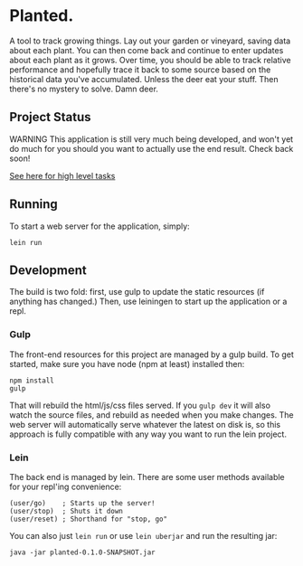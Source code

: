 # Planted.

A tool to track growing things. Lay out your garden or vineyard, saving data
about each plant. You can then come back and continue to enter updates about
each plant as it grows. Over time, you should be able to track relative
performance and hopefully trace it back to some source based on the historical
data you've accumulated. Unless the deer eat your stuff. Then there's no
mystery to solve. Damn deer.

## Project Status

WARNING This application is still very much being developed, and won't yet do much for
you should you want to actually use the end result. Check back soon!

[See here for high level tasks](https://github.com/jandorfer/planted/wiki/TODO)

## Running

To start a web server for the application, simply:

    lein run

## Development

The build is two fold: first, use gulp to update the static resources (if
anything has changed.) Then, use leiningen to start up the application or a
repl.

### Gulp

The front-end resources for this project are managed by a gulp build. To get
started, make sure you have node (npm at least) installed then:

    npm install
    gulp

That will rebuild the html/js/css files served. If you `gulp dev` it will also 
watch the source files, and rebuild as needed when you make changes. The web 
server will automatically serve whatever the latest on disk is, so this approach 
is fully compatible with any way you want to run the lein project.

### Lein

The back end is managed by lein. There are some user methods available for your
repl'ing convenience:

    (user/go)    ; Starts up the server!
    (user/stop)  ; Shuts it down
    (user/reset) ; Shorthand for "stop, go"

You can also just `lein run` or use `lein uberjar` and run the resulting jar:

    java -jar planted-0.1.0-SNAPSHOT.jar
